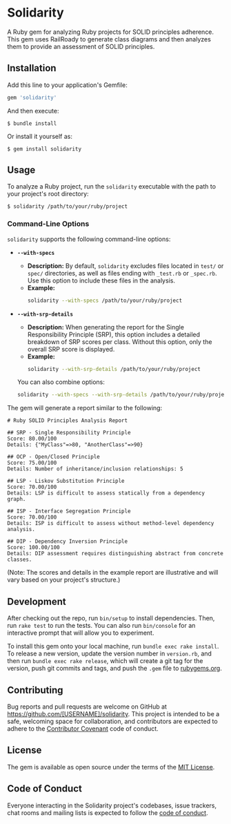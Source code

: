 # Solidarity

A Ruby gem for analyzing Ruby projects for SOLID principles adherence. This gem uses RailRoady to generate class diagrams and then analyzes them to provide an assessment of SOLID principles.

## Installation

Add this line to your application's Gemfile:

```ruby
gem 'solidarity'
```

And then execute:

    $ bundle install

Or install it yourself as:

    $ gem install solidarity

## Usage

To analyze a Ruby project, run the `solidarity` executable with the path to your project's root directory:

    $ solidarity /path/to/your/ruby/project

### Command-Line Options

`solidarity` supports the following command-line options:

*   **`--with-specs`**
    *   **Description:** By default, `solidarity` excludes files located in `test/` or `spec/` directories, as well as files ending with `_test.rb` or `_spec.rb`. Use this option to include these files in the analysis.
    *   **Example:**
        ```bash
        solidarity --with-specs /path/to/your/ruby/project
        ```

*   **`--with-srp-details`**
    *   **Description:** When generating the report for the Single Responsibility Principle (SRP), this option includes a detailed breakdown of SRP scores per class. Without this option, only the overall SRP score is displayed.
    *   **Example:**
        ```bash
        solidarity --with-srp-details /path/to/your/ruby/project
        ```

    You can also combine options:

    ```bash
    solidarity --with-specs --with-srp-details /path/to/your/ruby/project
    ```

The gem will generate a report similar to the following:

```
# Ruby SOLID Principles Analysis Report

## SRP - Single Responsibility Principle
Score: 80.00/100
Details: {"MyClass"=>80, "AnotherClass"=>90}

## OCP - Open/Closed Principle
Score: 75.00/100
Details: Number of inheritance/inclusion relationships: 5

## LSP - Liskov Substitution Principle
Score: 70.00/100
Details: LSP is difficult to assess statically from a dependency graph.

## ISP - Interface Segregation Principle
Score: 70.00/100
Details: ISP is difficult to assess without method-level dependency analysis.

## DIP - Dependency Inversion Principle
Score: 100.00/100
Details: DIP assessment requires distinguishing abstract from concrete classes.
```

(Note: The scores and details in the example report are illustrative and will vary based on your project's structure.)

## Development

After checking out the repo, run `bin/setup` to install dependencies. Then, run `rake test` to run the tests. You can also run `bin/console` for an interactive prompt that will allow you to experiment.

To install this gem onto your local machine, run `bundle exec rake install`. To release a new version, update the version number in `version.rb`, and then run `bundle exec rake release`, which will create a git tag for the version, push git commits and tags, and push the `.gem` file to [rubygems.org](https://rubygems.org).

## Contributing

Bug reports and pull requests are welcome on GitHub at https://github.com/[USERNAME]/solidarity. This project is intended to be a safe, welcoming space for collaboration, and contributors are expected to adhere to the [Contributor Covenant](https://contributor-covenant.org/version/2/1/code_of_conduct/) code of conduct.

## License

The gem is available as open source under the terms of the [MIT License](https://opensource.org/licenses/MIT).

## Code of Conduct

Everyone interacting in the Solidarity project's codebases, issue trackers, chat rooms and mailing lists is expected to follow the [code of conduct](https://github.com/[USERNAME]/solidarity/blob/main/CODE_OF_CONDUCT.md).
